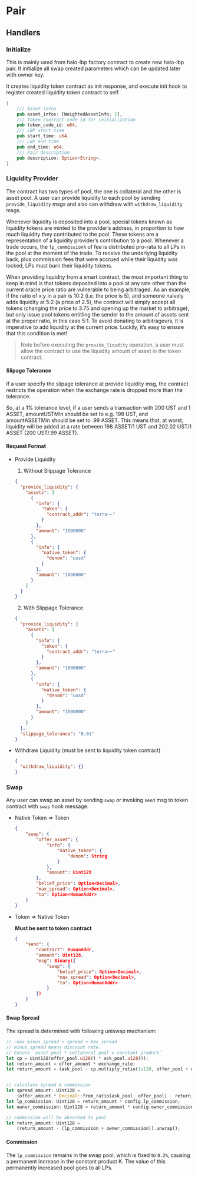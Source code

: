 # Pair

## Handlers

### Initialize

This is mainly used from halo-lbp factory contract to create new halo-lbp pair. It initialize all swap created parameters which can be updated later with owner key.

It creates liquidity token contract as init response, and execute init hook to register created liquidity token contract to self.

```rust
{
    /// Asset infos
    pub asset_infos: [WeightedAssetInfo; 2],
    /// Token contract code id for initialization
    pub token_code_id: u64,
    /// LBP start time
    pub start_time: u64,
    /// LBP end time
    pub end_time: u64,
    /// Pair description
    pub description: Option<String>,
}
```

### Liquidity Provider

The contract has two types of pool, the one is collateral and the other is asset pool. A user can provide liquidity to each pool by sending `provide_liquidity` msgs and also can withdraw with `withdraw_liquidity` msgs.

Whenever liquidity is deposited into a pool, special tokens known as liquidity tokens are minted to the provider’s address, in proportion to how much liquidity they contributed to the pool. These tokens are a representation of a liquidity provider’s contribution to a pool. Whenever a trade occurs, the `lp_commission%` of fee is distributed pro-rata to all LPs in the pool at the moment of the trade. To receive the underlying liquidity back, plus commission fees that were accrued while their liquidity was locked, LPs must burn their liquidity tokens.

When providing liquidity from a smart contract, the most important thing to keep in mind is that tokens deposited into a pool at any rate other than the current oracle price ratio are vulnerable to being arbitraged. As an example, if the ratio of x:y in a pair is 10:2 (i.e. the price is 5), and someone naively adds liquidity at 5:2 (a price of 2.5), the contract will simply accept all tokens (changing the price to 3.75 and opening up the market to arbitrage), but only issue pool tokens entitling the sender to the amount of assets sent at the proper ratio, in this case 5:1. To avoid donating to arbitrageurs, it is imperative to add liquidity at the current price. Luckily, it’s easy to ensure that this condition is met!

> Note before executing the `provide_liqudity` operation, a user must allow the contract to use the liquidity amount of asset in the token contract.

#### Slipage Tolerance

If a user specify the slipage tolerance at provide liquidity msg, the contract restricts the operation when the exchange rate is dropped more than the tolerance.

So, at a 1% tolerance level, if a user sends a transaction with 200 UST and 1 ASSET, amountUSTMin should be set to e.g. 198 UST, and amountASSETMin should be set to .99 ASSET. This means that, at worst, liquidity will be added at a rate between 198 ASSET/1 UST and 202.02 UST/1 ASSET (200 UST/.99 ASSET).

#### Request Format

- Provide Liquidity

  1. Without Slippage Tolerance

  ```json
  {
    "provide_liquidity": {
      "assets": [
        {
          "info": {
            "token": {
              "contract_addr": "terra~~"
            }
          },
          "amount": "1000000"
        },
        {
          "info": {
            "native_token": {
              "denom": "uusd"
            }
          },
          "amount": "1000000"
        }
      ]
    }
  }
  ```

  2. With Slippage Tolerance

  ```json
  {
    "provide_liquidity": {
      "assets": [
        {
          "info": {
            "token": {
              "contract_addr": "terra~~"
            }
          },
          "amount": "1000000"
        },
        {
          "info": {
            "native_token": {
              "denom": "uusd"
            }
          },
          "amount": "1000000"
        }
      ]
    },
    "slippage_tolerance": "0.01"
  }
  ```

- Withdraw Liquidity (must be sent to liquidity token contract)
  ```json
  {
    "withdraw_liquidity": {}
  }
  ```

### Swap

Any user can swap an asset by sending `swap` or invoking `send` msg to token contract with `swap` hook message.

- Native Token => Token

  ```json
  {
      "swap": {
          "offer_asset": {
              "info": {
                  "native_token": {
                      "denom": String
                  }
              },
              "amount": Uint128
          },
          "belief_price": Option<Decimal>,
          "max_spread": Option<Decimal>,
          "to": Option<HumanAddr>
      }
  }
  ```

- Token => Native Token

  **Must be sent to token contract**

  ```json
  {
      "send": {
          "contract": HumanAddr,
          "amount": Uint128,
          "msg": Binary({
              "swap": {
                  "belief_price": Option<Decimal>,
                  "max_spread": Option<Decimal>,
                  "to": Option<HumanAddr>
              }
          })
      }
  }
  ```

#### Swap Spread

The spread is determined with following uniswap mechanism:

```rust
// -max_minus_spread < spread < max_spread
// minus_spread means discount rate.
// Ensure `asset pool * collateral pool = constant product`
let cp = Uint128(offer_pool.u128() * ask_pool.u128());
let return_amount = offer_amount * exchange_rate;
let return_amount = (ask_pool - cp.multiply_ratio(1u128, offer_pool + offer_amount))?;


// calculate spread & commission
let spread_amount: Uint128 =
    (offer_amount * Decimal::from_ratio(ask_pool, offer_pool) - return_amount)?;
let lp_commission: Uint128 = return_amount * config.lp_commission;
let owner_commission: Uint128 = return_amount * config.owner_commission;

// commission will be absorbed to pool
let return_amount: Uint128 =
    (return_amount - (lp_commission + owner_commission)).unwrap();
```

#### Commission

The `lp_commission` remains in the swap pool, which is fixed to `0.3%`, causing a permanent increase in the constant product K. The value of this permanently increased pool goes to all LPs.

